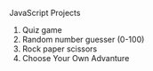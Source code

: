 JavaScript Projects

1. Quiz game
2. Random number guesser (0-100)
3. Rock paper scissors
4. Choose Your Own Advanture
